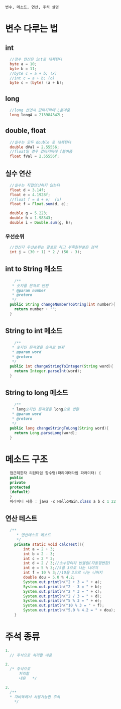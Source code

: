 	변수, 메소드, 연산, 주석 설명

# 변수 다루는 법
## int

```java
  //정수 연산은 int로 대체된다
  byte a = 10;
  byte b = 11;
  //byte c = a + b; (x)
  //int c = a + b; (o)
  byte c = (byte) (a + b);
```


## long

```java
  //long 선언시 값마지막에 L붙여줌
  long longA = 213984342L;
```


## double, float

```java
  //실수는 모두 double 로 대체된다
  double dVal = 2.55556;
  //float일 경우 값마지막에 f붙여줌
  float fVal = 2.55556f;
```


## 실수 연산

```java
  //실수는 직접연산하지 않는다
  float d = 3.14f;
  float e = 4.1928f;
  //float f = d + e;  (x)
  float f = Float.sum(d, e);

  double g = 5.223;
  double h = 1.98343;
  double i = Double.sum(g, h);
```


### 우선순위

```java
  //연산자 우선순위는 괄호로 하고 부족한부분은 검색
  int j = (30 + 1) * 2 / (50 - 3);
```


## int to String 메소드

```java
  	/**
   * 숫자를 문자로 변환
   * @param number
   * @return
   */
  public String changeNumberToString(int number){
  	return number + "";
  }
```


## String to int 메소드

```java
  	/**
   * 숫자인 문자열을 숫자로 변환
   * @param word
   * @return
   */
  public int changeStringToInteger(String word){
  	return Integer.parseInt(word);
  }
```


## String to long 메소드

```java
  	/**
   * long숫자인 문자열을 long으로 변환
   * @param word
   * @return
   */
  public long changeStringToLong(String word){
  	return Long.parseLong(word);
  }
```


# 메소드 구조

```java
  접근제한자 리턴타입 함수명(파라미터타입 파라미터) {  
  public  
  private  
  protected  
  (default)  
  }  
  파라미터 사용 : java -c HelloMain.class a b c 1 22
```


## 연산 테스트

```java
  /**
     * 연산테스트 메소드
     */
    private static void calcTest(){
    	int a = 2 + 3;
    	int b = 2 - 3;
    	int c = 2 * 3;
    	int d = 2 / 3;//소수점이하 반올림(자동형변환)
    	int e = 5 % 3;//5를 3으로 나눈 나머지
    	int f = 10 % 3;//10을 3으로 나눈 나머지
    	double dou = 5.0 % 4.2;
    	System.out.println("2 + 3 = " + a);
    	System.out.println("2 - 3 = " + b);
    	System.out.println("2 * 3 = " + c);
    	System.out.println("2 / 3 = " + d);
    	System.out.println("5 % 3 = " + e);
    	System.out.println("10 % 3 = " + f);
    	System.out.println("5.0 % 4.2 = " + dou);
    }
```


# 주석 종류

```java
1.
  // 주석으로 처리할 내용

2.   
  /* 주석으로
      처리할
      내용   */

3.
  /**
  * 자바독에서 사용가능한 주석
    */
```
